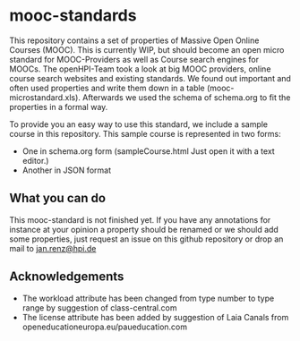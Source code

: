 mooc-standards
==============

This repository contains a set of properties of Massive Open Online Courses (MOOC). 
This is currently WIP, but should become an open micro standard for MOOC-Providers as well as Course search engines for MOOCs.
The openHPI-Team took a look at big MOOC providers, online course search websites and existing standards.
We found out important and often used properties and write them down in a table (mooc-microstandard.xls).
Afterwards we used the schema of schema.org to fit the properties in a formal way.

To provide you an easy way to use this standard, we include a sample course in this repository.
This sample course is represented in two forms: 
* One in schema.org form (sampleCourse.html Just open it with a text editor.)
* Another in JSON format

What you can do
---------------

This mooc-standard is not finished yet.
If you have any annotations for instance at your opinion a property should be renamed or we should add some properties, just request an issue on this github repository or drop an mail to jan.renz@hpi.de


Acknowledgements
---------------
- The workload attribute has been changed from type number to type range by suggestion of class-central.com
- The license attribute has been added by suggestion of Laia Canals from openeducationeuropa.eu/paueducation.com
